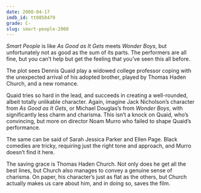 ```yaml
---
date: 2008-04-17
imdb_id: tt0858479
grade: C-
slug: smart-people-2008
---
```


_Smart People_ is like <span data-imdb-id="tt0119822">_As Good as It Gets_</span> meets <span data-imdb-id="tt0185014">_Wonder Boys_</span>, but unfortunately not as good as the sum of its parts. The performers are all fine, but you can’t help but get the feeling that you’ve seen this all before.

The plot sees Dennis Quaid play a widowed college professor coping with the unexpected arrival of his adopted brother, played by Thomas Haden Church, and a new romance.

Quaid tries so hard in the lead, and succeeds in creating a well-rounded, albeit totally unlikable character. Again, imagine Jack Nicholson’s character from _As Good as It Gets_, or Michael Douglas’s from _Wonder Boys_, with significantly less charm and charisma. This isn’t a knock on Quaid, who’s convincing, but more on director Noam Murro who failed to shape Quaid’s performance.

The same can be said of Sarah Jessica Parker and Ellen Page. Black comedies are tricky, requiring just the right tone and approach, and Murro doesn’t find it here.

The saving grace is Thomas Haden Church. Not only does he get all the best lines, but Church also manages to convey a genuine sense of charisma. On paper, his character’s just as flat as the others, but Church actually makes us care about him, and in doing so, saves the film.
